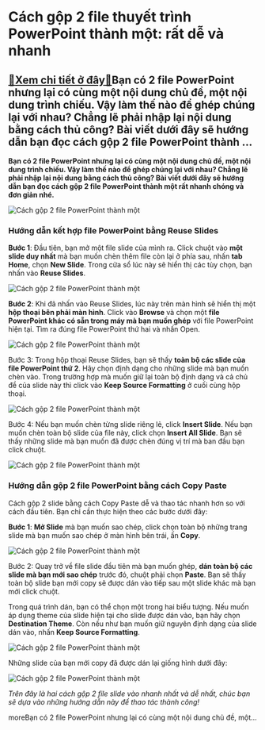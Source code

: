 Cách gộp 2 file thuyết trình PowerPoint thành một: rất dễ và nhanh
==================================================================

[:gift:Xem chi tiết ở đây:gift:](https://hddtvn.com/cach-gop-2-file-thuyet-trinh-powerpoint-thanh-mot-rat-de-va-nhanh/)Bạn có 2 file PowerPoint nhưng lại có cùng một nội dung chủ đề, một nội dung trình chiếu. Vậy làm thế nào để ghép chúng lại với nhau? Chẳng lẽ phải nhập lại nội dung bằng cách thủ công? Bài viết dưới đây sẽ hướng dẫn bạn đọc cách gộp 2 file PowerPoint thành …
-------------------------------------------------------------------------------------------------------------------------------------------------------------------------------------------------------------------------------------------------------------------

**Bạn có 2 file PowerPoint nhưng lại có cùng một nội dung chủ đề, một nội dung trình chiếu. Vậy làm thế nào để ghép chúng lại với nhau? Chẳng lẽ phải nhập lại nội dung bằng cách thủ công? Bài viết dưới đây sẽ hướng dẫn bạn đọc cách gộp 2 file PowerPoint thành một rất nhanh chóng và đơn giản nhé.**


![Cách gộp 2 file PowerPoint thành một](https://hddtvn.com/wp-content/uploads/2021/01/L32s26d.png)


### Hướng dẫn kết hợp file PowerPoint bằng Reuse Slides


**Bước 1**: Đầu tiên, bạn mở một file slide của mình ra. Click chuột vào **một slide duy nhất** mà bạn muốn chèn thêm file còn lại ở phía sau, nhấn **tab Home**, chọn **New Slide**. Trong cửa sổ lúc này sẽ hiển thị các tùy chọn, bạn nhấn vào **Reuse Slides**.


![Cách gộp 2 file PowerPoint thành một](https://hddtvn.com/wp-content/uploads/2021/01/8H58sz4.png)


**Bước 2**: Khi đã nhấn vào Reuse Slides, lúc này trên màn hình sẽ hiển thị một **hộp thoại bên phải màn hình**. Click vào **Browse** và chọn một **file PowerPoint khác có sẵn trong máy mà bạn muốn ghép** với file PowerPoint hiện tại. Tìm ra đúng file PowerPoint thứ hai và nhấn Open.


![Cách gộp 2 file PowerPoint thành một](https://hddtvn.com/wp-content/uploads/2021/01/L32s26d.png)


Bước 3: Trong hộp thoại Reuse Slides, bạn sẽ thấy **toàn bộ các slide của file PowerPoint thứ 2**. Hãy chọn định dạng cho những slide mà bạn muốn chèn vào. Trong trường hợp mà muốn giữ lại toàn bộ định dạng và cả chủ đề của slide này thì click vào **Keep Source Formatting** ở cuối cùng hộp thoại.


![Cách gộp 2 file PowerPoint thành một](https://hddtvn.com/wp-content/uploads/2021/01/5Vwz8My.png)


Bước 4: Nếu bạn muốn chèn từng slide riêng lẻ, click **Insert Slide**. Nếu bạn muốn chèn toàn bộ slide của file này, click chọn **Insert All Slide**. Bạn sẽ thấy những slide mà bạn muốn đã được chèn đúng vị trí mà ban đầu bạn click chuột.


![Cách gộp 2 file PowerPoint thành một](https://hddtvn.com/wp-content/uploads/2021/01/OKEs5Ke.png)


### Hướng dẫn gộp 2 file PowerPoint bằng cách Copy Paste


Cách gộp 2 slide bằng cách Copy Paste dễ và thao tác nhanh hơn so với cách đầu tiên. Bạn chỉ cần thực hiện theo các bước dưới đây:


**Bước 1**: **Mở Slide** mà bạn muốn sao chép, click chọn toàn bộ những trang slide mà bạn muốn sao chép ở màn hình bên trái, ấn **Copy**.


![Cách gộp 2 file PowerPoint thành một](https://hddtvn.com/wp-content/uploads/2021/01/6yXXLll.png)


Bước 2: Quay trở về file slide đầu tiên mà bạn muốn ghép, **dán toàn bộ các slide mà bạn mới sao chép** trước đó, chuột phải chọn **Paste**. Bạn sẽ thấy toàn bộ slide bạn mới copy sẽ được dán vào tiếp sau một slide khác mà bạn mới click chuột.


Trong quá trình dán, bạn có thể chọn một trong hai biểu tượng. Nếu muốn áp dụng theme của slide hiện tại cho slide được dán vào, bạn hãy chọn **Destination Theme**. Còn nếu như bạn muốn giữ nguyên định dạng của slide dán vào, nhấn **Keep Source Formatting**.


![Cách gộp 2 file PowerPoint thành một](https://hddtvn.com/wp-content/uploads/2021/01/y6FtJmT.png)


Những slide của bạn mới copy đã được dán lại giống hình dưới đây:


![Cách gộp 2 file PowerPoint thành một](https://hddtvn.com/wp-content/uploads/2021/01/qi53Odw.png)


*Trên đây là hai cách gộp 2 file slide vào nhanh nhất và dễ nhất, chúc bạn sẽ dựa vào những hướng dẫn này để thao tác thành công!*


moreBạn có 2 file PowerPoint nhưng lại có cùng một nội dung chủ đề, một…

